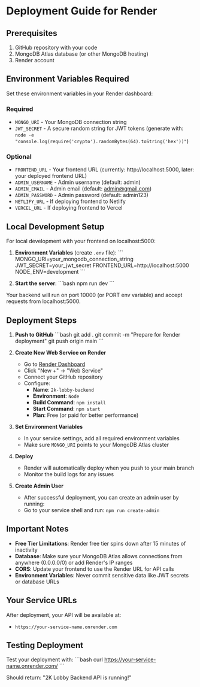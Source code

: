# Deployment Guide for Render

## Prerequisites
1. GitHub repository with your code
2. MongoDB Atlas database (or other MongoDB hosting)
3. Render account

## Environment Variables Required

Set these environment variables in your Render dashboard:

### Required
- `MONGO_URI` - Your MongoDB connection string
- `JWT_SECRET` - A secure random string for JWT tokens (generate with: `node -e "console.log(require('crypto').randomBytes(64).toString('hex'))"`)

### Optional
- `FRONTEND_URL` - Your frontend URL (currently: http://localhost:5000, later: your deployed frontend URL)
- `ADMIN_USERNAME` - Admin username (default: admin)
- `ADMIN_EMAIL` - Admin email (default: admin@gmail.com)
- `ADMIN_PASSWORD` - Admin password (default: admin123)
- `NETLIFY_URL` - If deploying frontend to Netlify
- `VERCEL_URL` - If deploying frontend to Vercel

## Local Development Setup

For local development with your frontend on localhost:5000:

1. **Environment Variables** (create `.env` file):
   \`\`\`
   MONGO_URI=your_mongodb_connection_string
   JWT_SECRET=your_jwt_secret
   FRONTEND_URL=http://localhost:5000
   NODE_ENV=development
   \`\`\`

2. **Start the server**:
   \`\`\`bash
   npm run dev
   \`\`\`

Your backend will run on port 10000 (or PORT env variable) and accept requests from localhost:5000.

## Deployment Steps

1. **Push to GitHub**
   \`\`\`bash
   git add .
   git commit -m "Prepare for Render deployment"
   git push origin main
   \`\`\`

2. **Create New Web Service on Render**
   - Go to [Render Dashboard](https://dashboard.render.com/)
   - Click "New +" → "Web Service"
   - Connect your GitHub repository
   - Configure:
     - **Name**: `2k-lobby-backend`
     - **Environment**: `Node`
     - **Build Command**: `npm install`
     - **Start Command**: `npm start`
     - **Plan**: Free (or paid for better performance)

3. **Set Environment Variables**
   - In your service settings, add all required environment variables
   - Make sure `MONGO_URI` points to your MongoDB Atlas cluster

4. **Deploy**
   - Render will automatically deploy when you push to your main branch
   - Monitor the build logs for any issues

5. **Create Admin User**
   - After successful deployment, you can create an admin user by running:
   - Go to your service shell and run: `npm run create-admin`

## Important Notes

- **Free Tier Limitations**: Render free tier spins down after 15 minutes of inactivity
- **Database**: Make sure your MongoDB Atlas allows connections from anywhere (0.0.0.0/0) or add Render's IP ranges
- **CORS**: Update your frontend to use the Render URL for API calls
- **Environment Variables**: Never commit sensitive data like JWT secrets or database URLs

## Your Service URLs
After deployment, your API will be available at:
- `https://your-service-name.onrender.com`

## Testing Deployment
Test your deployment with:
\`\`\`bash
curl https://your-service-name.onrender.com/
\`\`\`

Should return: "2K Lobby Backend API is running!"
